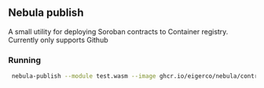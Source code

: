 ## Nebula publish

A small utility for deploying Soroban contracts to Container registry.
Currently only supports Github

### Running

```bash
 nebula-publish --module test.wasm --image ghcr.io/eigerco/nebula/contracts/test --username <....> --password <....>
```
